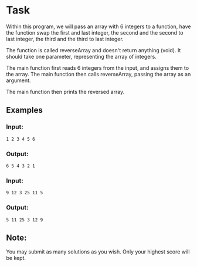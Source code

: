 # Task

Within this program, we will pass an array with 6 integers to a function, have the function swap the first and last integer, the second and the second to last integer, the third and the third to last integer.

The function is called reverseArray and doesn't return anything (void). It should take one parameter, representing the array of integers. 

The main function first reads 6 integers from the input, and assigns them to the array. The main function then calls reverseArray, passing the array as an argument.

The main function then prints the reversed array.

## Examples

### Input:

```
1 2 3 4 5 6
```

### Output:

```
6 5 4 3 2 1
```

### Input: 

```
9 12 3 25 11 5
```

### Output:

```
5 11 25 3 12 9
```

## Note:

You may submit as many solutions as you wish. Only your highest score will be kept.